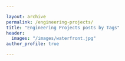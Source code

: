 ```yaml
---

layout: archive
permalink: /engineering-projects/
title: "Engineering Projects posts by Tags"
header:
  images: "/images/waterfront.jpg"
author_profile: true

---
```


